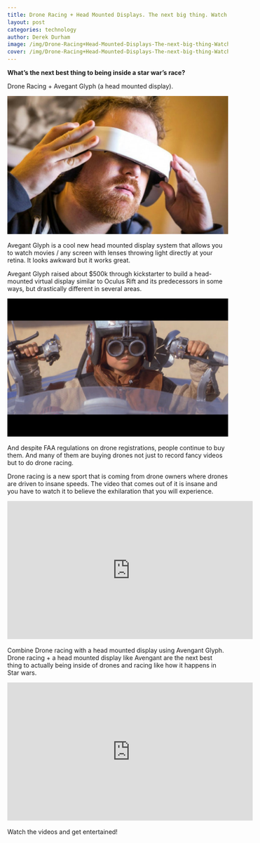 ```yaml
---
title: Drone Racing + Head Mounted Displays. The next big thing. Watch to believe.
layout: post
categories: technology
author: Derek Durham
image: /img/Drone-Racing+Head-Mounted-Displays-The-next-big-thing-Watch-to-believe-3.jpg
cover: /img/Drone-Racing+Head-Mounted-Displays-The-next-big-thing-Watch-to-believe-4.jpg
---
```


**What’s the next best thing to being inside a star war’s race?**

Drone Racing + Avegant Glyph (a head mounted display).

![Existential - Drone Racing + Head Mounted Displays. The next big thing. Watch to believe](/img/Drone-Racing+Head-Mounted-Displays-The-next-big-thing-Watch-to-believe-2.jpg)

Avegant Glyph is a cool new head mounted display system that allows you to watch movies / any screen with lenses throwing light directly at your retina. It looks awkward but it works great. 

Avegant Glyph raised about $500k through kickstarter to build a head-mounted virtual display similar to Oculus Rift and its predecessors in some ways, but drastically different in several areas.

![Existential - Drone Racing + Head Mounted Displays. The next big thing. Watch to believe](/img/Drone-Racing+Head-Mounted-Displays-The-next-big-thing-Watch-to-believe.jpg)

And despite FAA regulations on drone registrations, people continue to buy them. And many of them are buying drones not just to record fancy videos but to do drone racing. 

Drone racing is a new sport that is coming from drone owners where drones are driven to insane speeds. The video that comes out of it is insane and you have to watch it to believe the exhilaration that you will experience. 
 
<iframe width="560" height="315" src="https://www.youtube.com/embed/u6s5144AYO8" frameborder="0" allowfullscreen></iframe>

Combine Drone racing with a head mounted display using Avengant Glyph. 
Drone racing + a head mounted display like Avengant are the next best thing to actually being inside of drones and racing like how it happens in Star wars.

<iframe width="560" height="315" src="https://www.youtube.com/embed/O98kwszk6NE" frameborder="0" allowfullscreen></iframe>

Watch the videos and get entertained!
